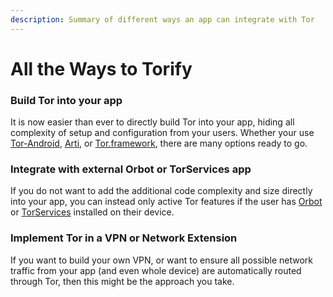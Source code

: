 ```yaml
---
description: Summary of different ways an app can integrate with Tor
---
```


# All the Ways to Torify

### Build Tor into your app

It is now easier than ever to directly build Tor into your app, hiding all complexity of setup and configuration from your users. Whether your use [Tor-Android](../tor-on-android/tor-android-library.md), [Arti](../tor-c-tor-vs-arti-what.md), or [Tor.framework](../tor-on-ios/tor.framework-for-ios.md), there are many options ready to go.

### Integrate with external Orbot or TorServices app

If you do not want to add the additional code complexity and size directly into your app, you can instead only active Tor features if the user has [Orbot](../tor-on-android/netcipher-with-orbot-legacy.md) or [TorServices](../tor-on-android/torservices.md) installed on their device.

### Implement Tor in a VPN or Network Extension

If you want to build your own VPN, or want to ensure all possible network traffic from your app (and even whole device) are automatically routed through Tor, then this might be the approach you take.
